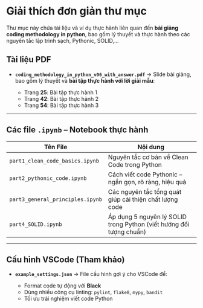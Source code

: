 # Giải thích đơn giản thư mục

Thư mục này chứa tài liệu và ví dụ thực hành liên quan đến **bài giảng coding methodology in python**, bao gồm lý thuyết và thực hành theo các nguyên tắc lập trình sạch, Pythonic, SOLID,...

## Tài liệu PDF

- **`coding_methodology_in_python_v06_with_answer.pdf`**
  → Slide bài giảng, bao gồm lý thuyết và **bài tập thực hành với lời giải mẫu**:

  - Trang **25**: Bài tập thực hành 1
  - Trang **42**: Bài tập thực hành 2
  - Trang **54**: Bài tập thực hành 3

---

## Các file `.ipynb` – Notebook thực hành

| Tên File                         | Nội dung                                                            |
| -------------------------------- | ------------------------------------------------------------------- |
| `part1_clean_code_basics.ipynb`  | Nguyên tắc cơ bản về Clean Code trong Python                        |
| `part2_pythonic_code.ipynb`      | Cách viết code Pythonic – ngắn gọn, rõ ràng, hiệu quả               |
| `part3_general_principles.ipynb` | Các nguyên tắc tổng quát giúp cải thiện chất lượng code             |
| `part4_SOLID.ipynb`              | Áp dụng 5 nguyên lý SOLID trong Python (viết hướng đối tượng chuẩn) |

---

## Cấu hình VSCode (Tham khảo)

- **`example_settings.json`**
  → File cấu hình gợi ý cho VSCode để:

  - Format code tự động với **Black**
  - Dùng nhiều công cụ linting: `pylint`, `flake8`, `mypy`, `bandit`
  - Tối ưu trải nghiệm viết code Python
